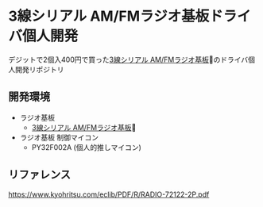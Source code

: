 # 3線シリアル AM/FMラジオ基板ドライバ個人開発

デジットで2個入400円で買った[3線シリアル AM/FMラジオ基板](https://eleshop.jp/shop/g/gP8Q41F/)🔗のドライバ個人開発リポジトリ

## 開発環境

- ラジオ基板
  - [3線シリアル AM/FMラジオ基板](https://eleshop.jp/shop/g/gP8Q41F/)🔗
- ラジオ基板 制御マイコン
  - PY32F002A (個人的推しマイコン)

## リファレンス

https://www.kyohritsu.com/eclib/PDF/R/RADIO-72122-2P.pdf